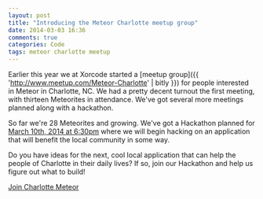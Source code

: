 ```yaml
---
layout: post
title: "Introducing the Meteor Charlotte meetup group"
date: 2014-03-03 16:36
comments: true
categories: Code
tags: meteor charlotte meetup
---
```

Earlier this year we at Xorcode started a [meetup group]({{ 'http://www.meetup.com/Meteor-Charlotte' | bitly }}) for people interested in Meteor in Charlotte, NC. We had a pretty decent turnout the first meeting, with thirteen Meteorites in attendance. We've got several more meetings planned along with a hackathon.

<!-- more -->

So far we're 28 Meteorites and growing. We've got a Hackathon planned for <a href="{{ 'http://www.meetup.com/Meteor-Charlotte/events/164415842/' | bitly }}"><i class="fa fa-calendar"></i> March 10th, 2014 at 6:30pm</a> where we will begin hacking on an application that will benefit the local community in some way.

Do you have ideas for the next, cool local application that can help the people of Charlotte in their daily lives? If so, join our Hackathon and help us figure out what to build!

<a href="{{ 'http://www.meetup.com/Meteor-Charlotte/join/?rg=joinus2' | bitly }}" class="button"><i class="fa fa-users"></i> Join Charlotte Meteor</a>

